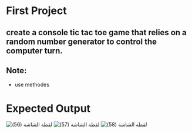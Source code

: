 # First Project
## create a console tic tac toe game that relies on a random number generator to control the computer turn.
## Note:
- use methodes
# Expected Output
![‏‏لقطة الشاشة (56)](https://user-images.githubusercontent.com/52765342/212057225-4c5bbf94-8ca1-4413-a62d-9ce53ce4845d.png)
![‏‏لقطة الشاشة (57)](https://user-images.githubusercontent.com/52765342/212057253-19d83e69-1a63-49d2-aa05-b13943be2645.png)
![‏‏لقطة الشاشة (58)](https://user-images.githubusercontent.com/52765342/212057296-b3477703-a659-42a4-aab1-fa8ff9f2c449.png)

